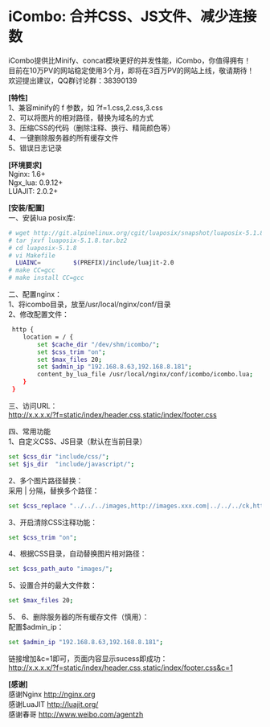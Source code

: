 iCombo: 合并CSS、JS文件、减少连接数
=======
iCombo提供比Minify、concat模块更好的并发性能，iCombo，你值得拥有！    
目前在10万PV的网站稳定使用3个月，即将在3百万PV的网站上线，敬请期待！  
欢迎提出建议，QQ群讨论群：38390139   

**[特性]**  
1、兼容minify的 f 参数，如 ?f=1.css,2.css,3.css  
2、可以将图片的相对路径，替换为域名的方式   
3、压缩CSS的代码（删除注释、换行、精简颜色等）  
4、一键删除服务器的所有缓存文件  
5、错误日志记录

**[环境要求]**  
Nginx:   1.6+  
Ngx_lua: 0.9.12+  
LUAJIT:  2.0.2+

**[安装/配置]**  
一、安装lua posix库:  
```bash
# wget http://git.alpinelinux.org/cgit/luaposix/snapshot/luaposix-5.1.8.tar.bz2
# tar jxvf luaposix-5.1.8.tar.bz2
# cd luaposix-5.1.8
# vi Makefile
  LUAINC=         $(PREFIX)/include/luajit-2.0
# make CC=gcc
# make install CC=gcc
```

二、配置nginx：  
1、将icombo目录，放至/usr/local/nginx/conf/目录  
2、修改配置文件：  
```bash
 http {
    location = / {
        set $cache_dir "/dev/shm/icombo/";
        set $css_trim "on";
        set $max_files 20;
        set $admin_ip "192.168.8.63,192.168.8.181";
        content_by_lua_file /usr/local/nginx/conf/icombo/icombo.lua;
    }
 }
```
三、访问URL：  
http://x.x.x.x/?f=static/index/header.css,static/index/footer.css

四、常用功能  
1、自定义CSS、JS目录（默认在当前目录）
```bash
set $css_dir "include/css/";
set $js_dir  "include/javascript/";
```
2、多个图片路径替换：  
采用 | 分隔，替换多个路径：  
```bash
set $css_replace "../../../images,http://images.xxx.com|../../../ck,http://images.xxx.com";
```
3、开启清除CSS注释功能：
```bash
set $css_trim "on";
```
4、根据CSS目录，自动替换图片相对路径：
```bash
set $css_path_auto "images/";
```
5、设置合并的最大文件数：
```bash
set $max_files 20;
```
5、
6、删除服务器的所有缓存文件（慎用）：  
配置$admin_ip：
```bash
set $admin_ip "192.168.8.63,192.168.8.181";  
```
链接增加&c=1即可，页面内容显示sucess即成功：  
http://x.x.x.x/?f=static/index/header.css,static/index/footer.css&c=1

**[感谢]**  
感谢Nginx   http://nginx.org  
感谢LuaJIT  http://luajit.org/  
感谢春哥    http://www.weibo.com/agentzh
